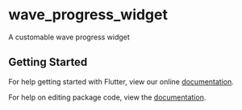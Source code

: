 # wave_progress_widget

A customable wave progress widget

## Getting Started

For help getting started with Flutter, view our online [documentation](https://flutter.io/).

For help on editing package code, view the [documentation](https://flutter.io/developing-packages/).
